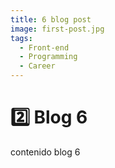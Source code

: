 ```yaml
---
title: 6 blog post
image: first-post.jpg
tags:
  - Front-end
  - Programming
  - Career
---
```

# 2️⃣ Blog 6
contenido blog 6 